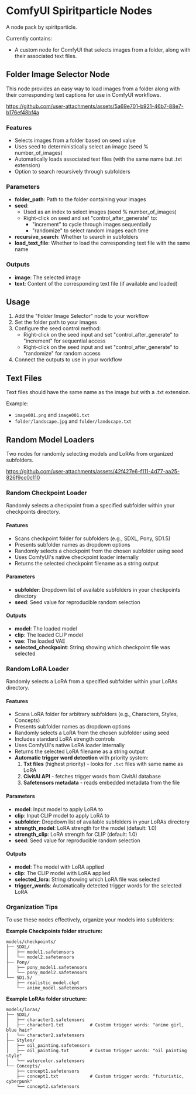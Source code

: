 # ComfyUI Spiritparticle Nodes

A node pack by spiritparticle.

Currently contains:
- A custom node for ComfyUI that selects images from a folder, along with their associated text files.

## Folder Image Selector Node

This node provides an easy way to load images from a folder along with their corresponding text captions for use in ComfyUI workflows.

https://github.com/user-attachments/assets/5a69e701-b921-46b7-88e7-b176ef48bf4a

### Features

- Selects images from a folder based on seed value
- Uses seed to deterministically select an image (seed % number_of_images)
- Automatically loads associated text files (with the same name but .txt extension)
- Option to search recursively through subfolders

### Parameters

- **folder_path**: Path to the folder containing your images
- **seed**: 
  - Used as an index to select images (seed % number_of_images)
  - Right-click on seed and set "control_after_generate" to:
    - "increment" to cycle through images sequentially
    - "randomize" to select random images each time
- **recursive_search**: Whether to search in subfolders
- **load_text_file**: Whether to load the corresponding text file with the same name

### Outputs

- **image**: The selected image
- **text**: Content of the corresponding text file (if available and loaded)

## Usage

1. Add the "Folder Image Selector" node to your workflow
2. Set the folder path to your images
3. Configure the seed control method:
   - Right-click on the seed input and set "control_after_generate" to "increment" for sequential access
   - Right-click on the seed input and set "control_after_generate" to "randomize" for random access
4. Connect the outputs to use in your workflow

## Text Files

Text files should have the same name as the image but with a .txt extension.

Example:
- `image001.png` and `image001.txt`
- `folder/landscape.jpg` and `folder/landscape.txt`

## Random Model Loaders

Two nodes for randomly selecting models and LoRAs from organized subfolders.

https://github.com/user-attachments/assets/42f427e6-f111-4d77-aa25-826f9cc0c110

### Random Checkpoint Loader

Randomly selects a checkpoint from a specified subfolder within your checkpoints directory.

#### Features
- Scans checkpoint folder for subfolders (e.g., SDXL, Pony, SD1.5)
- Presents subfolder names as dropdown options
- Randomly selects a checkpoint from the chosen subfolder using seed
- Uses ComfyUI's native checkpoint loader internally
- Returns the selected checkpoint filename as a string output

#### Parameters
- **subfolder**: Dropdown list of available subfolders in your checkpoints directory
- **seed**: Seed value for reproducible random selection

#### Outputs
- **model**: The loaded model
- **clip**: The loaded CLIP model
- **vae**: The loaded VAE
- **selected_checkpoint**: String showing which checkpoint file was selected

### Random LoRA Loader

Randomly selects a LoRA from a specified subfolder within your LoRAs directory.

#### Features
- Scans LoRA folder for arbitrary subfolders (e.g., Characters, Styles, Concepts)
- Presents subfolder names as dropdown options
- Randomly selects a LoRA from the chosen subfolder using seed
- Includes standard LoRA strength controls
- Uses ComfyUI's native LoRA loader internally
- Returns the selected LoRA filename as a string output
- **Automatic trigger word detection** with priority system:
  1. **Txt files** (highest priority) - looks for `.txt` files with same name as LoRA
  2. **CivitAI API** - fetches trigger words from CivitAI database
  3. **Safetensors metadata** - reads embedded metadata from the file

#### Parameters
- **model**: Input model to apply LoRA to
- **clip**: Input CLIP model to apply LoRA to
- **subfolder**: Dropdown list of available subfolders in your LoRAs directory
- **strength_model**: LoRA strength for the model (default: 1.0)
- **strength_clip**: LoRA strength for CLIP (default: 1.0)
- **seed**: Seed value for reproducible random selection

#### Outputs
- **model**: The model with LoRA applied
- **clip**: The CLIP model with LoRA applied
- **selected_lora**: String showing which LoRA file was selected
- **trigger_words**: Automatically detected trigger words for the selected LoRA

### Organization Tips

To use these nodes effectively, organize your models into subfolders:

**Example Checkpoints folder structure:**
```
models/checkpoints/
├── SDXL/
│   ├── model1.safetensors
│   └── model2.safetensors
├── Pony/
│   ├── pony_model1.safetensors
│   └── pony_model2.safetensors
└── SD1.5/
    ├── realistic_model.ckpt
    └── anime_model.safetensors
```

**Example LoRAs folder structure:**
```
models/loras/
├── SDXL/
│   ├── character1.safetensors
│   ├── character1.txt          # Custom trigger words: "anime girl, blue hair"
│   └── character2.safetensors
├── Styles/
│   ├── oil_painting.safetensors
│   ├── oil_painting.txt        # Custom trigger words: "oil painting style"
│   └── watercolor.safetensors
└── Concepts/
    ├── concept1.safetensors
    ├── concept1.txt            # Custom trigger words: "futuristic, cyberpunk"
    └── concept2.safetensors
```